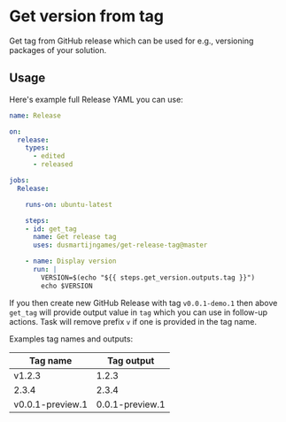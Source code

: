 # Get version from tag

Get tag from GitHub release which can be used for e.g., 
versioning packages of your solution.

## Usage

Here's example full Release YAML you can use:

```yml
name: Release

on:
  release:
    types:
      - edited
      - released

jobs:
  Release:

    runs-on: ubuntu-latest

    steps:
    - id: get_tag
      name: Get release tag
      uses: dusmartijngames/get-release-tag@master

    - name: Display version
      run: |
        VERSION=$(echo "${{ steps.get_version.outputs.tag }}")
        echo $VERSION
```

If you then create new GitHub Release with tag `v0.0.1-demo.1`
then above `get_tag` will provide output value in `tag`
which you can use in follow-up actions. Task will remove prefix `v`
if one is provided in the tag name.

Examples tag names and outputs:

| Tag name         | Tag output      |
| ---------------- |-----------------|
| v1.2.3           | 1.2.3           |
| 2.3.4            | 2.3.4           |
| v0.0.1-preview.1 | 0.0.1-preview.1 |
